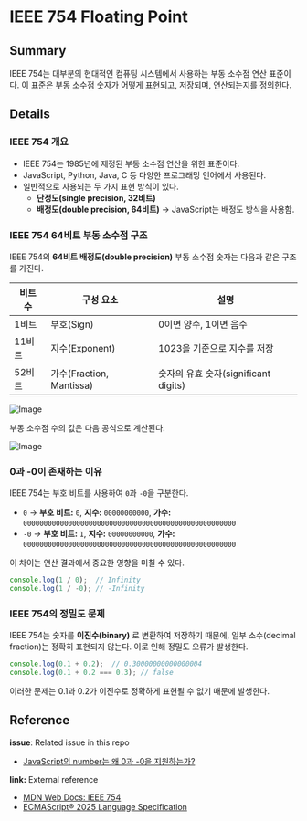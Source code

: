 # IEEE 754 Floating Point

## Summary

IEEE 754는 대부분의 현대적인 컴퓨팅 시스템에서 사용하는 부동 소수점 연산 표준이다. 이 표준은 부동 소수점 숫자가 어떻게 표현되고, 저장되며, 연산되는지를 정의한다.

## Details

### IEEE 754 개요

- IEEE 754는 1985년에 제정된 부동 소수점 연산을 위한 표준이다.
- JavaScript, Python, Java, C 등 다양한 프로그래밍 언어에서 사용된다.
- 일반적으로 사용되는 두 가지 표현 방식이 있다.
  - **단정도(single precision, 32비트)**
  - **배정도(double precision, 64비트)** → JavaScript는 배정도 방식을 사용함.

### IEEE 754 64비트 부동 소수점 구조

IEEE 754의 **64비트 배정도(double precision)** 부동 소수점 숫자는 다음과 같은 구조를 가진다.

| 비트 수 | 구성 요소 | 설명 |
|---------|---------|------------------------------------|
| 1비트  | 부호(Sign) | 0이면 양수, 1이면 음수 |
| 11비트 | 지수(Exponent) | 1023을 기준으로 지수를 저장 |
| 52비트 | 가수(Fraction, Mantissa) | 숫자의 유효 숫자(significant digits) |

![Image](https://github.com/user-attachments/assets/efffecb3-534d-478f-8a93-d9f0f729f607)

부동 소수점 수의 값은 다음 공식으로 계산된다.

![Image](https://github.com/user-attachments/assets/e42dab7f-2340-4f6a-ba1e-cb4e0d14ead4)

### 0과 -0이 존재하는 이유

IEEE 754는 부호 비트를 사용하여 `0`과 `-0`을 구분한다.

- `0` → **부호 비트:** `0`, **지수:** `00000000000`, **가수:** `0000000000000000000000000000000000000000000000000000`
- `-0` → **부호 비트:** `1`, **지수:** `00000000000`, **가수:** `0000000000000000000000000000000000000000000000000000`

이 차이는 연산 결과에서 중요한 영향을 미칠 수 있다.

```javascript
console.log(1 / 0);  // Infinity
console.log(1 / -0); // -Infinity
```

### IEEE 754의 정밀도 문제

IEEE 754는 숫자를 **이진수(binary)** 로 변환하여 저장하기 때문에, 일부 소수(decimal fraction)는 정확히 표현되지 않는다. 이로 인해 정밀도 오류가 발생한다.

```javascript
console.log(0.1 + 0.2);  // 0.30000000000000004
console.log(0.1 + 0.2 === 0.3); // false
```

이러한 문제는 0.1과 0.2가 이진수로 정확하게 표현될 수 없기 때문에 발생한다.

## Reference

**issue**: Related issue in this repo
- [JavaScript의 number는 왜 0과 -0을 지원하는가?](https://github.com/luke0408/TIL/issues/3)

**link:** External reference
- [MDN Web Docs: IEEE 754](https://developer.mozilla.org/ko/docs/Web/JavaScript/Reference/Global_Objects/Number)
- [ECMAScript® 2025 Language Specification](https://tc39.es/ecma262/multipage/fundamental-objects.html#sec-number-objects)